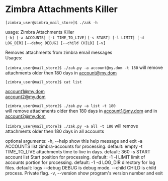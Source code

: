 # Zimbra Attachments Killer

`[zimbra_user@zimbra_mail_store]$ ./zak -h`

usage: Zimbra Attachments Killer 
<br>
`[-h] [-a ACCOUNTS] [-t TIME_TO_LIVE]`
`[-s START] [-l LIMIT] [-d LOG_DIR]`
`[--debug DEBUG] [--child CHILD] [-v]`

Removes attachments from zimbra email messages
<br>
Usages:

`[zimbra_user@mail_store]$ ./zak.py -a account@my.dom -t 180`
will remove attachments older then 180 days in account@my.dom


`[zimbra_user@mail_store]$ cat list`

account1@my.dom
<br>
account2@my.dom

`[zimbra_user@mail_store]$ ./zak.py -a list -t 180`
<br>
will remove attachments older then 180 days
in account1@my.dom and in account2@my.dom


`[zimbra_user@mail_store]$ ./zak.py -a all -t 180`
will remove attachments older then 180 days in all accounts

optional arguments:
-h, --help       show this help message and exit
-a ACCOUNTS      list zimbra-accounts for processing. default: empty
-t TIME_TO_LIVE  attachments time to live in days. default: 360
-s START         account list Start position for processing. default: -1
-l LIMIT         limit of accounts portion for processing. default: -1
-d LOG_DIR       directory for log files. default: logs
--debug DEBUG    is debug mode.
--child CHILD    is child process. Private flag.
-v, --version    show program's version number and exit